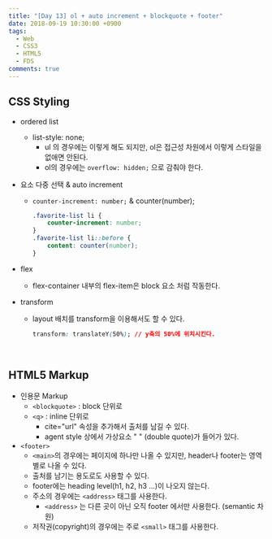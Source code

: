 ```yaml
---
title: "[Day 13] ol + auto increment + blockquote + footer"
date: 2018-09-19 10:30:00 +0900
tags:
  - Web
  - CSS3
  - HTML5
  - FDS
comments: true
---
```


## CSS Styling

- ordered list

  - list-style: none;
    - ul 의 경우에는 이렇게 해도 되지만, ol은 접근성 차원에서 이렇게 스타일을 없애면 안된다.
    - ol의 경우에는 `overflow: hidden;` 으로 감춰야 한다.

- 요소 다중 선택 & auto increment

  - `counter-increment: number;` & counter(number);

    ```css
    .favorite-list li {
        counter-increment: number;
    }
    .favorite-list li::before {
        content: counter(number);
    }
    ```

- flex

  - flex-container 내부의 flex-item은 block 요소 처럼 작동한다.

- transform

  - layout 배치를 transform을 이용해서도 할 수 있다.

    ```css
    transform: translateY(50%);	// y축의 50%에 위치시킨다.
    ```

<br/>

## HTML5 Markup

- 인용문 Markup
  - `<blockquote>` : block 단위로
  - `<q>` : inline 단위로
    - cite="url" 속성을 추가해서 출처를 남길 수 있다.
    - agent style 상에서 가상요소 " " (double quote)가 들어가 있다.
- `<footer>`
  - `<main>`의 경우에는 페이지에 하나만 나올 수 있지만, header나 footer는 영역별로 나올 수 있다.
  - 출처를 남기는 용도로도 사용할 수 있다.
  - footer에는 heading level(h1, h2, h3 ...)이 나오지 않는다.
  - 주소의 경우에는 `<address>` 태그를 사용한다.
    - `<address>` 는 다른 곳이 아닌 오직 footer 에서만 사용한다. (semantic 차원)
  - 저작권(copyright)의 경우에는 주로 `<small>` 태그를 사용한다.